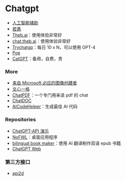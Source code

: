 # Chatgpt

- [人工智能辅助](https://chat.ai-assist.moe/)
- [若愚](https://ruoyu.dingyu.me/)
- [Theb.ai](https://theb.ai/)：使用体验非常好
- [chat.theb.ai](https://chat.theb.ai/)：使用体验非常好
- [Trychatgp](https://trychatgp.com/)：每日 10 x N，可以使用 GPT-4
- [Poe](https://poe.com/)
- [CatGPT](https://ai.okmiku.com/chat)：备用，自费，贵

### More

- [来自 Microsoft 必应的图像创建者](https://www.bing.com/images/create)
- [文心一格](https://yige.baidu.com/)
- [ChatPDF](https://www.chatpdf.com/)：一个专门用来读 pdf 的 chat
- [ChatDOC](https://chatdoc.com/)
- [AICodeHelper](https://www.aicodehelper.com/)：生成最佳 AI 代码

### Repositories

- [ChatGPT-API 演示](https://github.com/ddiu8081/chatgpt-demo)
- [NoFWL](https://github.com/lencx/nofwl)：桌面应用程序
- [bilingual book maker](https://github.com/yihong0618/bilingual_book_maker)：使用 AI 翻译制作双语 epub 书籍
- [ChatGPT Web](https://github.com/Chanzhaoyu/chatgpt-web)

### 第三方接口

- [api2d](https://api2d.com/)
